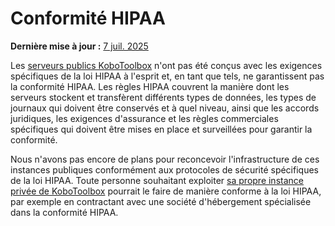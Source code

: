 # Conformité HIPAA
**Dernière mise à jour :** <a href="https://github.com/kobotoolbox/docs/blob/b1ec67a2ab986fec9903546ac7db4c1ce91c6517/source/hipaa_compliance.md" class="reference">7 juil. 2025</a>

Les [serveurs publics KoboToolbox](creating_account.md) n'ont pas été conçus avec les exigences spécifiques de la loi HIPAA à l'esprit et, en tant que tels, ne garantissent pas la conformité HIPAA. Les règles HIPAA couvrent la manière dont les serveurs stockent et transfèrent différents types de données, les types de journaux qui doivent être conservés et à quel niveau, ainsi que les accords juridiques, les exigences d'assurance et les règles commerciales spécifiques qui doivent être mises en place et surveillées pour garantir la conformité.

Nous n'avons pas encore de plans pour reconcevoir l'infrastructure de ces instances publiques conformément aux protocoles de sécurité spécifiques de la loi HIPAA. Toute personne souhaitant exploiter [sa propre instance privée de KoboToolbox](https://github.com/kobotoolbox/kobo-install) pourrait le faire de manière conforme à la loi HIPAA, par exemple en contractant avec une société d'hébergement spécialisée dans la conformité HIPAA.